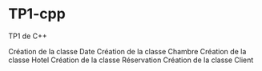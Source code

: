 # TP1-cpp
TP1 de C++ 

Création de la classe Date
Création de la classe Chambre
Création de la classe Hotel
Création de la classe Réservation
Création de la classe Client
